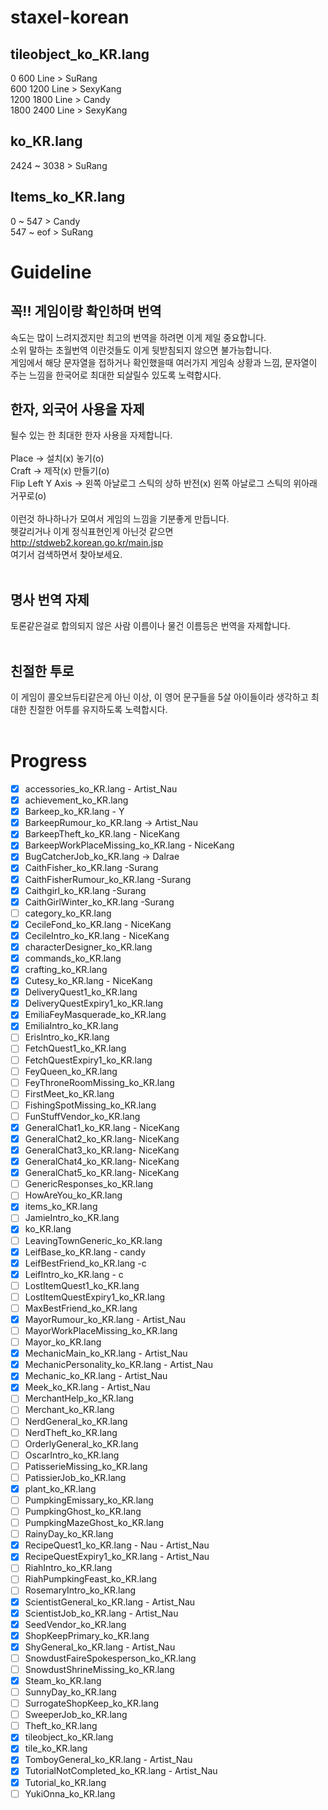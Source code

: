 # staxel-korean
## tileobject_ko_KR.lang<br>
0 600 Line >  SuRang<br>
600 1200 Line > SexyKang<br>
1200 1800 Line > Candy<br>
1800 2400 Line > SexyKang<br>
## ko_KR.lang
2424 ~ 3038 > SuRang
## Items_ko_KR.lang<br>
0 ~ 547 > Candy<br>
547 ~ eof > SuRang<br>

# Guideline
## 꼭!! 게임이랑 확인하며 번역
속도는 많이 느려지겠지만 최고의 번역을 하려면 이게 제일 중요합니다. <br>
소위 말하는 초월번역 이란것들도 이게 뒷받침되지 않으면 불가능합니다. <br>
게임에서 해당 문자열을 접하거나 확인했을때 여러가지 게임속 상황과 느낌, 문자열이 주는 느낌을 한국어로 최대한 되살릴수 있도록 노력합시다. <br>

## 한자, 외국어 사용을 자제
될수 있는 한 최대한 한자 사용을 자제합니다. <br><br>
Place -> 설치(x) 놓기(o) <br>
Craft -> 제작(x) 만들기(o) <br>
Flip Left Y Axis -> 왼쪽 아날로그 스틱의 상하 반전(x) 왼쪽 아날로그 스틱의 위아래 거꾸로(o) <br><br>
이런것 하나하나가 모여서 게임의 느낌을 기분좋게 만듭니다. <br>
헷갈리거나 이게 정식표현인게 아닌것 같으면 <br>
http://stdweb2.korean.go.kr/main.jsp <br>
여기서 검색하면서 찾아보세요. <br><br>

## 명사 번역 자제 <br>
토론같은걸로 합의되지 않은 사람 이름이나 물건 이름등은 번역을 자제합니다. <br><br>

## 친절한 투로 <br>
이 게임이 콜오브듀티같은게 아닌 이상, 이 영어 문구들을 5살 아이들이라 생각하고 최대한 친절한 어투를 유지하도록 노력합시다. <br><br>

# Progress
- [X] accessories_ko_KR.lang - Artist_Nau
- [X] achievement_ko_KR.lang
- [X] Barkeep_ko_KR.lang - Y
- [X] BarkeepRumour_ko_KR.lang -> Artist_Nau
- [X] BarkeepTheft_ko_KR.lang - NiceKang
- [X] BarkeepWorkPlaceMissing_ko_KR.lang - NiceKang
- [X] BugCatcherJob_ko_KR.lang -> Dalrae
- [X] CaithFisher_ko_KR.lang -Surang
- [X] CaithFisherRumour_ko_KR.lang -Surang
- [X] Caithgirl_ko_KR.lang -Surang
- [X] CaithGirlWinter_ko_KR.lang -Surang
- [ ] category_ko_KR.lang
- [X] CecileFond_ko_KR.lang - NiceKang
- [X] CecileIntro_ko_KR.lang - NiceKang
- [X] characterDesigner_ko_KR.lang
- [X] commands_ko_KR.lang
- [X] crafting_ko_KR.lang
- [X] Cutesy_ko_KR.lang - NiceKang
- [X] DeliveryQuest1_ko_KR.lang
- [X] DeliveryQuestExpiry1_ko_KR.lang
- [X] EmiliaFeyMasquerade_ko_KR.lang
- [X] EmiliaIntro_ko_KR.lang
- [ ] ErisIntro_ko_KR.lang
- [ ] FetchQuest1_ko_KR.lang
- [ ] FetchQuestExpiry1_ko_KR.lang
- [ ] FeyQueen_ko_KR.lang
- [ ] FeyThroneRoomMissing_ko_KR.lang
- [ ] FirstMeet_ko_KR.lang
- [ ] FishingSpotMissing_ko_KR.lang
- [ ] FunStuffVendor_ko_KR.lang
- [X] GeneralChat1_ko_KR.lang - NiceKang
- [X] GeneralChat2_ko_KR.lang- NiceKang
- [X] GeneralChat3_ko_KR.lang- NiceKang
- [X] GeneralChat4_ko_KR.lang- NiceKang
- [X] GeneralChat5_ko_KR.lang- NiceKang
- [ ] GenericResponses_ko_KR.lang
- [ ] HowAreYou_ko_KR.lang
- [X] items_ko_KR.lang 
- [ ] JamieIntro_ko_KR.lang
- [X] ko_KR.lang
- [ ] LeavingTownGeneric_ko_KR.lang
- [X] LeifBase_ko_KR.lang - candy
- [X] LeifBestFriend_ko_KR.lang -c 
- [X] LeifIntro_ko_KR.lang - c
- [ ] LostItemQuest1_ko_KR.lang
- [ ] LostItemQuestExpiry1_ko_KR.lang
- [ ] MaxBestFriend_ko_KR.lang
- [X] MayorRumour_ko_KR.lang - Artist_Nau
- [ ] MayorWorkPlaceMissing_ko_KR.lang
- [ ] Mayor_ko_KR.lang
- [X] MechanicMain_ko_KR.lang - Artist_Nau
- [X] MechanicPersonality_ko_KR.lang - Artist_Nau
- [X] Mechanic_ko_KR.lang - Artist_Nau
- [X] Meek_ko_KR.lang - Artist_Nau
- [ ] MerchantHelp_ko_KR.lang
- [ ] Merchant_ko_KR.lang
- [ ] NerdGeneral_ko_KR.lang
- [ ] NerdTheft_ko_KR.lang
- [ ] OrderlyGeneral_ko_KR.lang
- [ ] OscarIntro_ko_KR.lang
- [ ] PatisserieMissing_ko_KR.lang
- [ ] PatissierJob_ko_KR.lang
- [X] plant_ko_KR.lang 
- [ ] PumpkingEmissary_ko_KR.lang
- [ ] PumpkingGhost_ko_KR.lang
- [ ] PumpkingMazeGhost_ko_KR.lang
- [ ] RainyDay_ko_KR.lang
- [X] RecipeQuest1_ko_KR.lang - Nau - Artist_Nau
- [X] RecipeQuestExpiry1_ko_KR.lang  - Artist_Nau
- [ ] RiahIntro_ko_KR.lang
- [ ] RiahPumpkingFeast_ko_KR.lang
- [ ] RosemaryIntro_ko_KR.lang
- [X] ScientistGeneral_ko_KR.lang - Artist_Nau
- [X] ScientistJob_ko_KR.lang - Artist_Nau
- [X] SeedVendor_ko_KR.lang
- [X] ShopKeepPrimary_ko_KR.lang
- [X] ShyGeneral_ko_KR.lang - Artist_Nau
- [ ] SnowdustFaireSpokesperson_ko_KR.lang
- [ ] SnowdustShrineMissing_ko_KR.lang
- [X] Steam_ko_KR.lang
- [ ] SunnyDay_ko_KR.lang
- [ ] SurrogateShopKeep_ko_KR.lang
- [ ] SweeperJob_ko_KR.lang
- [ ] Theft_ko_KR.lang
- [X] tileobject_ko_KR.lang
- [X] tile_ko_KR.lang
- [X] TomboyGeneral_ko_KR.lang  - Artist_Nau
- [X] TutorialNotCompleted_ko_KR.lang - Artist_Nau
- [X] Tutorial_ko_KR.lang
- [ ] YukiOnna_ko_KR.lang
